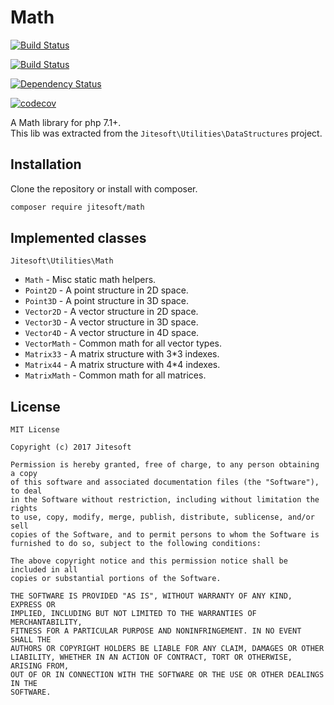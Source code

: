 # Math

[![Build Status](https://img.shields.io/travis/jitesoft/php-math/master.svg?label=master)](https://travis-ci.org/jitesoft/php-math)  

[![Build Status](https://img.shields.io/travis/jitesoft/php-math/develop.svg?label=develop)](https://travis-ci.org/jitesoft/php-math)

[![Dependency Status](https://gemnasium.com/badges/github.com/jitesoft/php-math.svg)](https://gemnasium.com/github.com/jitesoft/php-math)

[![codecov](https://codecov.io/gh/jitesoft/php-math/branch/master/graph/badge.svg)](https://codecov.io/gh/jitesoft/php-math)


A Math library for php 7.1+.  
This lib was extracted from the `Jitesoft\Utilities\DataStructures` project.

## Installation

Clone the repository or install with composer.  

```bash
composer require jitesoft/math
```


## Implemented classes

`Jitesoft\Utilities\Math`
 
* `Math`        - Misc static math helpers.
* `Point2D`     - A point structure in 2D space.
* `Point3D`     - A point structure in 3D space.
* `Vector2D`    - A vector structure in 2D space.
* `Vector3D`    - A vector structure in 3D space.
* `Vector4D`    - A vector structure in 4D space.
* `VectorMath`  - Common math for all vector types.
* `Matrix33`    - A matrix structure with 3*3 indexes.
* `Matrix44`    - A matrix structure with 4*4 indexes.
* `MatrixMath`  - Common math for all matrices.

## License

```text
MIT License

Copyright (c) 2017 Jitesoft

Permission is hereby granted, free of charge, to any person obtaining a copy
of this software and associated documentation files (the "Software"), to deal
in the Software without restriction, including without limitation the rights
to use, copy, modify, merge, publish, distribute, sublicense, and/or sell
copies of the Software, and to permit persons to whom the Software is
furnished to do so, subject to the following conditions:

The above copyright notice and this permission notice shall be included in all
copies or substantial portions of the Software.

THE SOFTWARE IS PROVIDED "AS IS", WITHOUT WARRANTY OF ANY KIND, EXPRESS OR
IMPLIED, INCLUDING BUT NOT LIMITED TO THE WARRANTIES OF MERCHANTABILITY,
FITNESS FOR A PARTICULAR PURPOSE AND NONINFRINGEMENT. IN NO EVENT SHALL THE
AUTHORS OR COPYRIGHT HOLDERS BE LIABLE FOR ANY CLAIM, DAMAGES OR OTHER
LIABILITY, WHETHER IN AN ACTION OF CONTRACT, TORT OR OTHERWISE, ARISING FROM,
OUT OF OR IN CONNECTION WITH THE SOFTWARE OR THE USE OR OTHER DEALINGS IN THE
SOFTWARE.
```
